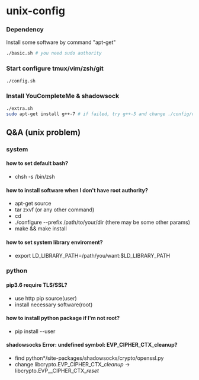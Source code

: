 # unix-config
### Dependency
Install some software by command "apt-get"
```bash
./basic.sh # you need sudo authority
```

### Start configure tmux/vim/zsh/git
```bash
./config.sh
```

### Install YouCompleteMe & shadowsock
```bash
./extra.sh
sudo apt-get install g++-7 # if failed, try g++-5 and change ./config/vim/.ycm_extra_conf.py where "g++/7" -> "g++/5"
```

## Q&A (unix problem)
### system
#### how to set default bash?
- chsh -s /bin/zsh
#### how to install software when I don't have root authority?
- apt-get source <software name>
- tar zxvf <software zip bag> (or any other command)
- cd <software dir>
- ./configure --prefix /path/to/your/dir (there may be some other params)
- make && make install

#### how to set system library enviroment?
- export LD_LIBRARY_PATH=/path/you/want:$LD_LIBRARY_PATH

### python
#### pip3.6 require TLS/SSL?
- use http pip source(user)
- install necessary software(root)

#### how to install python package if I'm not root?
- pip install <package> --user

#### shadowsocks Error: undefined symbol: EVP_CIPHER_CTX_cleanup?
- find python\*/site-packages/shadowsocks/crypto/openssl.py
- change libcrypto.EVP_CIPHER_CTX_*cleanup* -> libcrypto.EVP__CIPHER_CTX_*reset*
